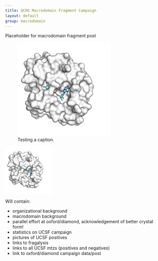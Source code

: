 ```yaml
---
title: QCRG Macrodomain Fragment Campaign
layout: default
group: macrodomain
---
```


Placeholder for macrodomain fragment post

<figure class="figure">
  <img src="img/adrp.jpg" class="figure-img img-fluid" alt="as a figure" style="max-height: 300px">
  <figcaption class="figure-caption">Testing a caption.</figcaption>
</figure>

<img class="img-fluid mx-auto d-block" src="img/adrp.jpg" alt="fluid" style="max-height: 150px">

Will contain:
- organizational background
- macrodomain background
- parallel effort at oxford/diamond, acknowledgement of better crystal form!
- statistics on UCSF campaign
- pictures of UCSF positives
- links to fragalysis
- links to all UCSF mtzs (positives and negatives)
- link to oxford/diamond campaign data/post
